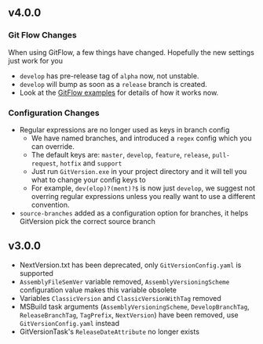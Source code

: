 ## v4.0.0

### Git Flow Changes

When using GitFlow, a few things have changed. Hopefully the new settings just
work for you

- `develop` has pre-release tag of `alpha` now, not unstable.
- `develop` will bump as soon as a `release` branch is created.
- Look at the [GitFlow examples][gitflow] for details of how it works now.

### Configuration Changes

- Regular expressions are no longer used as keys in branch config
    - We have named branches, and introduced a `regex` config which you can
      override.
    - The default keys are: `master`, `develop`, `feature`, `release`, `pull-request`,
      `hotfix` and `support`
    - Just run `GitVersion.exe` in your project directory and it will tell you
      what to change your config keys to
    - For example, `dev(elop)?(ment)?$` is now just `develop`, we suggest not
      overring regular expressions unless you really want to use a different convention.
- `source-branches` added as a configuration option for branches, it helps
  GitVersion pick the correct source branch

## v3.0.0

- NextVersion.txt has been deprecated, only `GitVersionConfig.yaml` is supported
- `AssemblyFileSemVer` variable removed, `AssemblyVersioningScheme` configuration
  value makes this variable obsolete
- Variables `ClassicVersion` and `ClassicVersionWithTag` removed
- MSBuild task arguments (`AssemblyVersioningScheme`, `DevelopBranchTag`,
  `ReleaseBranchTag`, `TagPrefix`, `NextVersion`) have been removed, use
  `GitVersionConfig.yaml` instead
- GitVersionTask's `ReleaseDateAttribute` no longer exists

[gitflow]: https://gitversion.net/docs/git-branching-strategies/gitflow-examples_complete
